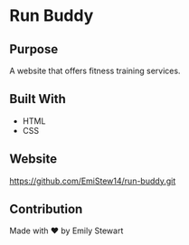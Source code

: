 # Run Buddy

## Purpose
A website that offers fitness training services.

## Built With
* HTML
* CSS

## Website
https://github.com/EmiStew14/run-buddy.git

## Contribution
Made with ❤️ by Emily Stewart
